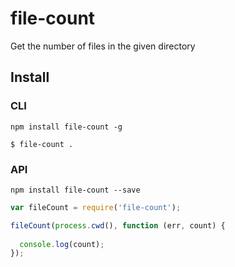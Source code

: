 # file-count

Get the number of files in the given directory

## Install

### CLI

```
npm install file-count -g
```
```
$ file-count .
```

### API

```
npm install file-count --save
```

```js
var fileCount = require('file-count');

fileCount(process.cwd(), function (err, count) {
  
  console.log(count);
});

```

